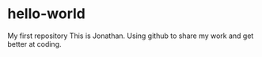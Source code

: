# hello-world
My first repository
This is Jonathan. Using github to share my work and get better at coding.

